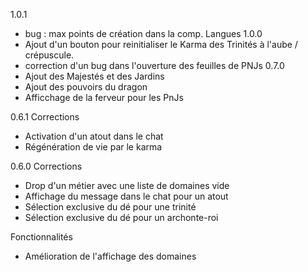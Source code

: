 1.0.1
- bug : max points de création dans la comp. Langues
1.0.0
- Ajout d'un bouton pour reinitialiser le Karma des Trinités à l'aube / crépuscule.
- correction d'un bug dans l'ouverture des feuilles de PNJs
0.7.0
- Ajout des Majestés et des Jardins
- Ajout des pouvoirs du dragon
- Afficchage de la ferveur pour les PnJs

0.6.1
Corrections
- Activation d'un atout dans le chat
- Régénération de vie par le karma

0.6.0
Corrections
- Drop d'un métier avec une liste de domaines vide
- Affichage du message dans le chat pour un atout
- Sélection exclusive du dé pour une trinité
- Sélection exclusive du dé pour un archonte-roi

Fonctionnalités
- Amélioration de l'affichage des domaines

